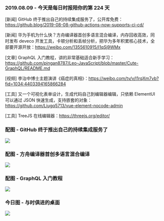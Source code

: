 ### 2019.08.09 - 今天是每日时报陪你的第 224 天

[新闻] GitHub 终于推出自己的持续集成服务了，公开库免费：<https://github.blog/2019-08-08-github-actions-now-supports-ci-cd/>

[新闻] 华为手机为什么快？方舟编译器首创多语言混合编译，内存回收高效，同时发布 deveco 开发工具，卡顿分析和丢帧分析，把华为多年积累核心技术，全部要开源开放：<https://weibo.com/1355610915/I1qSj9WMx>

[文章] GraphQL 入门教程，讲的非常基础适合新手学习：<https://github.com/pingan8787/Leo-JavaScript/blob/master/Cute-GraphQL/README.md>

[视频] 李治中博士主题演讲《癌症的真相》：<https://weibo.com/tv/v/I1rqXm7vb?fid=1034:4403394165866284>

[工具] 又一个可视化表单设计，生成代码自己到编辑器编辑，只依赖 ElementUI 可以通过 JSON 快速生成，支持嵌套的对象：<https://github.com/Liugq5713/vue-element-nocode-admin>

[工具] TreeJS 在线编辑器：<https://threejs.org/editor/>

### 配图 - GitHub 终于推出自己的持续集成服务了
![](https://github.blog/wp-content/uploads/2019/08/DL-V2-LinkedIn_FB.png?w=1200)

### 配图 - 方舟编译器首创多语言混合编译
![](https://wx2.sinaimg.cn/mw690/50ccfb23gy1g5tihol2a5j21400u0adr.jpg)

### 配图 - GraphQL 入门教程
![](https://camo.githubusercontent.com/814821bb94273380bf96fa4c617d745399ff0809/687474703a2f2f696d616765732e70696e67616e383738372e636f6d2f6772617068716c5f332e706e67)

### 今日图 - 与时俱进的桌面
![](http://qn.40zhe.com/16bb1fddf141b63a)
